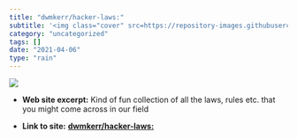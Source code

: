 ```yaml
---
title: "dwmkerr/hacker-laws:"
subtitle: '<img class="cover" src=https://repository-images.githubusercontent.com/118858739/dc0ee080-6ab8-11e9-...'
category: "uncategorized"
tags: []
date: "2021-04-06"
type: "rain"
---
```

<img class="cover" src=https://repository-images.githubusercontent.com/118858739/dc0ee080-6ab8-11e9-8b5e-e448b8fe667c>



* **Web site excerpt:** Kind of fun collection of all the laws, rules etc. that you might come across in our field

* **Link to site:** **[dwmkerr/hacker-laws:](https://github.com/dwmkerr/hacker-laws)**